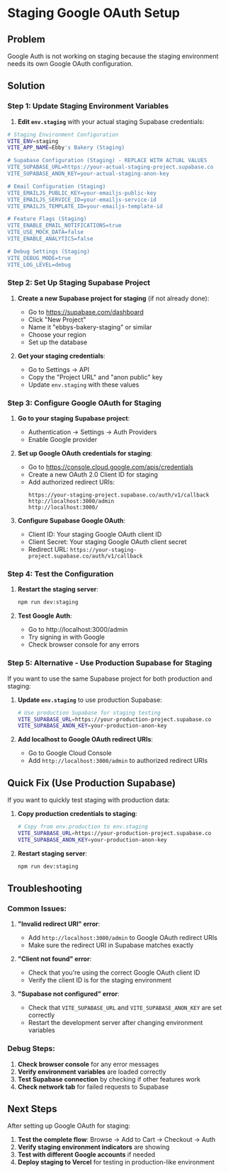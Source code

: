 # Staging Google OAuth Setup

## Problem
Google Auth is not working on staging because the staging environment needs its own Google OAuth configuration.

## Solution

### Step 1: Update Staging Environment Variables

1. **Edit `env.staging`** with your actual staging Supabase credentials:

```bash
# Staging Environment Configuration
VITE_ENV=staging
VITE_APP_NAME=Ebby's Bakery (Staging)

# Supabase Configuration (Staging) - REPLACE WITH ACTUAL VALUES
VITE_SUPABASE_URL=https://your-actual-staging-project.supabase.co
VITE_SUPABASE_ANON_KEY=your-actual-staging-anon-key

# Email Configuration (Staging)
VITE_EMAILJS_PUBLIC_KEY=your-emailjs-public-key
VITE_EMAILJS_SERVICE_ID=your-emailjs-service-id
VITE_EMAILJS_TEMPLATE_ID=your-emailjs-template-id

# Feature Flags (Staging)
VITE_ENABLE_EMAIL_NOTIFICATIONS=true
VITE_USE_MOCK_DATA=false
VITE_ENABLE_ANALYTICS=false

# Debug Settings (Staging)
VITE_DEBUG_MODE=true
VITE_LOG_LEVEL=debug
```

### Step 2: Set Up Staging Supabase Project

1. **Create a new Supabase project for staging** (if not already done):
   - Go to https://supabase.com/dashboard
   - Click "New Project"
   - Name it "ebbys-bakery-staging" or similar
   - Choose your region
   - Set up the database

2. **Get your staging credentials**:
   - Go to Settings → API
   - Copy the "Project URL" and "anon public" key
   - Update `env.staging` with these values

### Step 3: Configure Google OAuth for Staging

1. **Go to your staging Supabase project**:
   - Authentication → Settings → Auth Providers
   - Enable Google provider

2. **Set up Google OAuth credentials for staging**:
   - Go to https://console.cloud.google.com/apis/credentials
   - Create a new OAuth 2.0 Client ID for staging
   - Add authorized redirect URIs:
     ```
     https://your-staging-project.supabase.co/auth/v1/callback
     http://localhost:3000/admin
     http://localhost:3000/
     ```

3. **Configure Supabase Google OAuth**:
   - Client ID: Your staging Google OAuth client ID
   - Client Secret: Your staging Google OAuth client secret
   - Redirect URL: `https://your-staging-project.supabase.co/auth/v1/callback`

### Step 4: Test the Configuration

1. **Restart the staging server**:
   ```bash
   npm run dev:staging
   ```

2. **Test Google Auth**:
   - Go to http://localhost:3000/admin
   - Try signing in with Google
   - Check browser console for any errors

### Step 5: Alternative - Use Production Supabase for Staging

If you want to use the same Supabase project for both production and staging:

1. **Update `env.staging`** to use production Supabase:
   ```bash
   # Use production Supabase for staging testing
   VITE_SUPABASE_URL=https://your-production-project.supabase.co
   VITE_SUPABASE_ANON_KEY=your-production-anon-key
   ```

2. **Add localhost to Google OAuth redirect URIs**:
   - Go to Google Cloud Console
   - Add `http://localhost:3000/admin` to authorized redirect URIs

## Quick Fix (Use Production Supabase)

If you want to quickly test staging with production data:

1. **Copy production credentials to staging**:
   ```bash
   # Copy from env.production to env.staging
   VITE_SUPABASE_URL=https://your-production-project.supabase.co
   VITE_SUPABASE_ANON_KEY=your-production-anon-key
   ```

2. **Restart staging server**:
   ```bash
   npm run dev:staging
   ```

## Troubleshooting

### Common Issues:

1. **"Invalid redirect URI" error**:
   - Add `http://localhost:3000/admin` to Google OAuth redirect URIs
   - Make sure the redirect URI in Supabase matches exactly

2. **"Client not found" error**:
   - Check that you're using the correct Google OAuth client ID
   - Verify the client ID is for the staging environment

3. **"Supabase not configured" error**:
   - Check that `VITE_SUPABASE_URL` and `VITE_SUPABASE_ANON_KEY` are set correctly
   - Restart the development server after changing environment variables

### Debug Steps:

1. **Check browser console** for any error messages
2. **Verify environment variables** are loaded correctly
3. **Test Supabase connection** by checking if other features work
4. **Check network tab** for failed requests to Supabase

## Next Steps

After setting up Google OAuth for staging:

1. **Test the complete flow**: Browse → Add to Cart → Checkout → Auth
2. **Verify staging environment indicators** are showing
3. **Test with different Google accounts** if needed
4. **Deploy staging to Vercel** for testing in production-like environment 